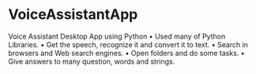 # VoiceAssistantApp
Voice Assistant Desktop App using Python
•	Used many of Python Libraries.
•	Get the speech, recognize it and convert it to text.
•	Search in browsers and Web search engines.
•	Open folders and do some tasks.
•	Give  answers to  many question, words and strings.
